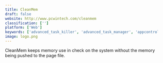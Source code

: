 ```yaml
---
title: CleanMem
draft: false 
website: http://www.pcwintech.com/cleanmem
classification: ['']
platform: ['Web']
keywords: ['advanced_task_killer', 'advanced_task_manager', 'appcontrol', 'appswat', 'dr._cleaner', 'glary_utilities', 'mem_reduct', 'meminfo', 'mz_ram_booster', 'nobot', 'quick_settings', 'ramrush', 'rambooster', 'restarter', 'slimcleaner', 'superf4', 'winutilities', 'tupoz']
image: logo.png
---
```

CleanMem keeps memory use in check on the system without the memory being pushed to the page file.